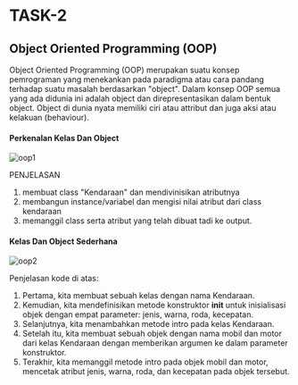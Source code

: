 # TASK-2
## Object Oriented Programming (OOP)
Object Oriented Programming (OOP) merupakan suatu konsep pemrograman yang menekankan pada paradigma atau cara pandang terhadap suatu masalah berdasarkan "object". Dalam konsep OOP semua yang ada didunia ini adalah object dan direpresentasikan dalam bentuk object. Object di dunia nyata memiliki ciri atau attribut dan juga aksi atau kelakuan (behaviour).

#### Perkenalan Kelas Dan Object

![oop1](https://user-images.githubusercontent.com/92988781/225898731-346c9eda-a865-4367-81a0-7ae683351c7a.png)

PENJELASAN
1. membuat class "Kendaraan" dan mendivinisikan atributnya
2. membangun instance/variabel dan mengisi nilai atribut dari class kendaraan
3. memanggil class serta atribut yang telah dibuat tadi ke output.


#### Kelas Dan Object Sederhana

![oop2](https://user-images.githubusercontent.com/92988781/225938914-eec9e56d-1f6b-4d97-b881-597d84b09806.png)

Penjelasan kode di atas:

1. Pertama, kita membuat sebuah kelas dengan nama Kendaraan.
2. Kemudian, kita mendefinisikan metode konstruktor __init__ untuk inisialisasi objek dengan empat parameter: jenis, warna, roda, kecepatan.
3. Selanjutnya, kita menambahkan metode intro pada kelas Kendaraan.
4. Setelah itu, kita membuat sebuah objek dengan nama mobil dan motor dari kelas Kendaraan dengan memberikan argumen ke dalam parameter konstruktor.
5. Terakhir, kita memanggil metode intro pada objek mobil dan motor, mencetak atribut jenis, warna, roda, dan kecepatan pada objek tersebut.

